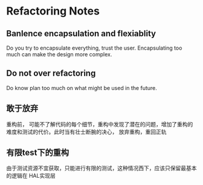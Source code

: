 # Refactoring Notes

## Banlence encapsulation and  flexiablity
 Do you try to encapsulate everything, trust the user.  Encapsulating too much can make the design more complex. 
 
 ## Do not over refactoring 
 Do know plan too much on what might be used in the future.



## 敢于放弃
重构前， 可能不了解代码的每个细节，重构中发现了潜在的问题，增加了重构的难度和测试的代价。此时当有壮士断腕的决心， 放弃重构，重回正轨

## 有限test下的重构 
由于测试资源不宜获取，只能进行有限的测试，这种情况西下，应该只保留最基本的逻辑在 HAL实现层

